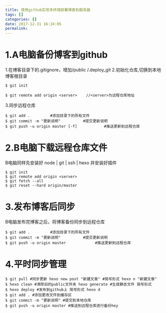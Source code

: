 ```yaml
---
title: 使用github实现多终端部署博客到服务器
tags: []
categories: []
date: 2017-12-31 16:24:05
permalink:
---
```


# 1.A电脑备份博客到github
1.在博客目录下的.gitignore，增加/public 	/.deploy_git
2.初始化仓库,切换到本地博客根目录
```
$ git init
```
```
$ git remote add origin <server> 	//<server>为远程仓库地址
```
3.同步远程仓库
```
$ git add .			#添加目录下的所有文件
$ git commit -m "更新说明"			#提交更新说明
$ git push -u origin master [-f]			#推送更新到远程仓库
```
<!-- more -->

# 2.B电脑下载远程仓库文件
B电脑同样先安装好 node | git | ssh | hexo 并安装好插件
```
$ git init
$ git remote add origin <server>
$ git fetch --all
$ git reset --hard origin/master
```
# 3.发布博客后同步
B电脑发布完博客之后，将博客备份同步到远程仓库
```
$ git add .			#添加目录下的所有文件
$ git commit -m "更新说明"			#提交更新说明
$ git push -u origin master 			#推送更新到远程仓库
```
# 4.平时同步管理
```
$ git pull #同步更新 hexo new post "新建文章" #简写形式 hexo n "新建文章" 
$ hexo clean #清除旧的public文件夹 hexo generate #生成静态文件 简写形式 
$ hexo deploy #发布到github上 简写形式 hexo d 
$ git add . #添加更改文件到缓存区 
$ git commit -m "更新说明" #提交到本地仓库 
$ git push -u origin master #推送到远程仓库进行备份hey 
```